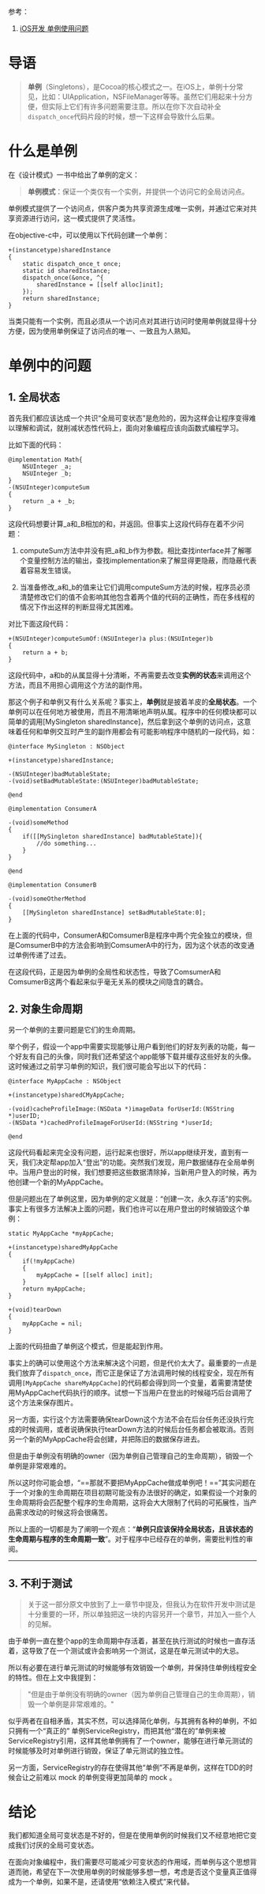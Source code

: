 参考：
1. [iOS开发 单例使用问题](http://www.cocoachina.com/ios/20190422/26860.html)


# 导语


> **单例**（Singletons），是Cocoa的核心模式之一。在iOS上，单例十分常见，比如：UIApplication，NSFileManager等等。虽然它们用起来十分方便，但实际上它们有许多问题需要注意。所以在你下次自动补全`dispatch_once`代码片段的时候，想一下这样会导致什么后果。

# 什么是单例
在《设计模式》一书中给出了单例的定义：

> **单例模式**：保证一个类仅有一个实例，并提供一个访问它的全局访问点。

单例模式提供了一个访问点，供客户类为共享资源生成唯一实例，并通过它来对共享资源进行访问，这一模式提供了灵活性。

在objective-c中，可以使用以下代码创建一个单例：
```
+(instancetype)sharedInstance
{
    static dispatch_once_t once;
    static id sharedInstance;
    dispatch_once(&once, ^{
        sharedInstance = [[self alloc]init];
    });
    return sharedInstance;
}
```

当类只能有一个实例，而且必须从一个访问点对其进行访问时使用单例就显得十分方便，因为使用单例保证了访问点的唯一、一致且为人熟知。

# 单例中的问题

## 1. 全局状态
首先我们都应该达成一个共识“全局可变状态”是危险的，因为这样会让程序变得难以理解和调试，就削减状态性代码上，面向对象编程应该向函数式编程学习。

比如下面的代码：
```
@implementation Math{
    NSUInteger _a;
    NSUInteger _b;
}
-(NSUInteger)computeSum
{
    return _a + _b;
}
```
这段代码想要计算_a和_B相加的和，并返回。但事实上这段代码存在着不少问题：

1. computeSum方法中并没有把_a和_b作为参数。相比查找interface并了解哪个变量控制方法的输出，查找implementation来了解显得更隐蔽，而隐蔽代表着容易发生错误。

2. 当准备修改_a和_b的值来让它们调用computeSum方法的时候，程序员必须清楚修改它们的值不会影响其他包含着两个值的代码的正确性，而在多线程的情况下作出这样的判断显得尤其困难。


对比下面这段代码：
```
+(NSUInteger)computeSumOf:(NSUInteger)a plus:(NSUInteger)b
{
    return a + b;
}
```
这段代码中，a和b的从属显得十分清晰，不再需要去改变**实例的状态**来调用这个方法，而且不用担心调用这个方法的副作用。

那这个例子和单例又有什么关系呢？事实上，**单例**就是披着羊皮的**全局状态**。一个单例可以在任何地方被使用，而且不用清晰地声明从属。程序中的任何模块都可以简单的调用[MySingleton sharedInstance]，然后拿到这个单例的访问点，这意味着任何和单例交互时产生的副作用都会有可能影响程序中随机的一段代码，如：
```
@interface MySingleton : NSObject
 
+(instancetype)sharedInstance;
 
-(NSUInteger)badMutableState;
-(void)setBadMutableState:(NSUInteger)badMutableState;
 
@end
 
@implementation ConsumerA
 
-(void)someMethod
{
    if([[MySingleton sharedInstance] badMutableState]){
        //do something...
    }
}
 
@end
 
@implementation ConsumerB
 
-(void)someOtherMethod
{
    [[MySingleton sharedInstance] setBadMutableState:0];
}
```
在上面的代码中，ConsumerA和ComsumerB是程序中两个完全独立的模块，但是ComsumerB中的方法会影响到ComsumerA中的行为，因为这个状态的改变通过单例传递了过去。

在这段代码，正是因为单例的全局性和状态性，导致了ComsumerA和ComsumerB这两个看起来似乎毫无关系的模块之间隐含的耦合。

## 2. 对象生命周期
另一个单例的主要问题是它们的生命周期。

举个例子，假设一个app中需要实现能够让用户看到他们的好友列表的功能，每一个好友有自己的头像，同时我们还希望这个app能够下载并缓存这些好友的头像。这时候通过之前学习单例的知识，我们很可能会写出以下的代码：
```
@interface MyAppCache : NSObject
 
+(instancetype)sharedCMyAppCache;
 
-(void)cacheProfileImage:(NSData *)imageData forUserId:(NSString *)userID;
-(NSData *)cachedProfileImageForUserId:(NSString *)userId;
 
@end
```
这段代码看起来完全没有问题，运行起来也很好，所以app继续开发，直到有一天，我们决定帮app加入“登出”的功能。突然我们发现，用户数据储存在全局单例中。当用户登出的时候，我们想要把这些数据清除掉，当新用户登入的时候，再为他创建一个新的MyAppCache。

但是问题出在了单例这里，因为单例的定义就是：“创建一次，永久存活”的实例。事实上有很多方法解决上面的问题，我们也许可以在用户登出的时候销毁这个单例：
```
static MyAppCache *myAppCache;
 
+(instancetype)sharedMyAppCache
{
    if(!myAppCache)
    {
        myAppCache = [[self alloc] init];
    }
    return myAppCache;
}
 
+(void)tearDown
{
    myAppCache = nil;
}
```
上面的代码扭曲了单例这个模式，但是能起到作用。

事实上的确可以使用这个方法来解决这个问题，但是代价太大了。最重要的一点是我们放弃了`dispatch_once`，而它正是保证了方法调用时候的线程安全，现在所有调用`[MyAppCache shareMyAppCache]`的代码都会得到同一个变量，着需要清楚使用MyAppCache代码执行的顺序。试想一下当用户在登出的时候碰巧后台调用了这个方法来保存图片。

另一方面，实行这个方法需要确保tearDown这个方法不会在后台任务还没执行完成的时候调用，或者说确保执行tearDown方法的时候后台任务都会被取消。否则另一个新的MyAppCache将会创建，并把陈旧的数据保存进去。

但是由于单例没有明确的owner（因为单例自己管理自己的生命周期），销毁一个单例是非常艰难的。


所以这时你可能会想，“==那就不要把MyAppCache做成单例吧！==”其实问题在于一个对象的生命周期在项目初期可能没有办法很好的确定，如果假设一个对象的生命周期将会匹配整个程序的生命周期，这将会大大限制了代码的可拓展性，当产品需求改动的时候这将会很痛苦。

所以上面的一切都是为了阐明一个观点：“**单例只应该保持全局状态，且该状态的生命周期与程序的生命周期一致**”。对于程序中已经存在的单例，需要批判性的审阅。

---
## 3. 不利于测试

> 关于这一部分原文中放到了上一章节中提及，但我认为在软件开发中测试是十分重要的一环，所以单独把这一块的内容另开一个章节，并加入一些个人的见解。

由于单例一直在整个app的生命周期中存活着，甚至在执行测试的时候也一直存活着，这导致了在一个测试或许会影响另一个测试，这是在单元测试中的大忌。

所以有必要在进行单元测试的时候能够有效销毁一个单例，并保持住单例线程安全的特性。但在上文中我提到：

> "但是由于单例没有明确的owner（因为单例自己管理自己的生命周期），销毁一个单例是非常艰难的。"

似乎两者在自相矛盾，其实不然，可以选择简化单例，与其拥有各种的单例，不如只拥有一个“真正的” 单例ServiceRegistry，而把其他“潜在的”单例来被ServiceRegistry引用，这样其他单例拥有了一个owner，能够在进行单元测试的时候能够及时对单例进行销毁，保证了单元测试的独立性。

另一方面，ServiceRegistry的存在使得其他“单例”不再是单例，这样在TDD的时候会让之前难以 mock 的单例变得更加简单的 mock 。

# 结论
我们都知道全局可变状态是不好的，但是在使用单例的时候我们又不经意地把它变成我们讨厌的全局可变状态。

在面向对象编程中，我们需要尽可能减少可变状态的作用域，而单例与这个思想背道而驰，希望在下一次使用单例的时候能够多想一想，考虑是否这个变量真正值得成为一个单例，如果不是，还请使用“依赖注入模式”来代替。